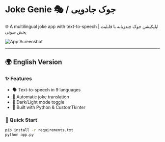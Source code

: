 # Joke Genie 🎭 / جوک جادویی

🌐 A multilingual joke app with text-to-speech | اپلیکیشن جوک چندزبانه با قابلیت پخش صوتی

![App Screenshot](screenshot.png)

---

## 🌍 English Version

### ✨ Features
- 🗣️ Text-to-speech in 9 languages
- 🔄 Automatic joke translation
- 🎨 Dark/Light mode toggle
- 🐍 Built with Python & CustomTkinter

### 🚀 Quick Start
```bash
pip install -r requirements.txt
python app.py
